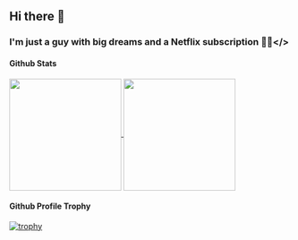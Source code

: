 ## Hi there 👋

### I'm just a guy with big dreams and a Netflix subscription 💭🍿</>

#### Github Stats
<a href="https://github.com/anuraghazra/github-readme-stats">
  <img height=200 align="center" src="https://github-readme-stats.vercel.app/api?username=clone47&theme=catppuccin_latte" />
</a>
<a href="https://github.com/anuraghazra/convoychat">
  <img height=200 align="center" src="https://github-readme-stats.vercel.app/api/top-langs?username=clone47&layout=compact&langs_count=8&card_width=320&theme=catppuccin_latte" />
</a>

#### Github Profile Trophy
[![trophy](https://github-profile-trophy.vercel.app/?username=clone47&theme=flat&margin-w=15&margin-h=15)](https://github.com/ryo-ma/github-profile-trophy)
